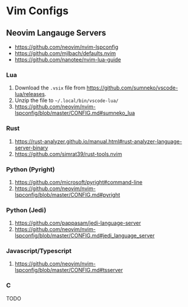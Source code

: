 # Vim Configs

## Neovim Langauge Servers

* https://github.com/neovim/nvim-lspconfig
* https://github.com/mjlbach/defaults.nvim
* https://github.com/nanotee/nvim-lua-guide

### Lua
1. Download the `.vsix` file from https://github.com/sumneko/vscode-lua/releases.
2. Unzip the file to `~/.local/bin/vscode-lua/`
3. https://github.com/neovim/nvim-lspconfig/blob/master/CONFIG.md#sumneko_lua

### Rust
1. https://rust-analyzer.github.io/manual.html#rust-analyzer-language-server-binary
2. https://github.com/simrat39/rust-tools.nvim

### Python (Pyright)
1. https://github.com/microsoft/pyright#command-line
2. https://github.com/neovim/nvim-lspconfig/blob/master/CONFIG.md#pyright

### Python (Jedi)
1. https://github.com/pappasam/jedi-language-server
2. https://github.com/neovim/nvim-lspconfig/blob/master/CONFIG.md#jedi_language_server

### Javascript/Typescript
1. https://github.com/neovim/nvim-lspconfig/blob/master/CONFIG.md#tsserver

### C
TODO
